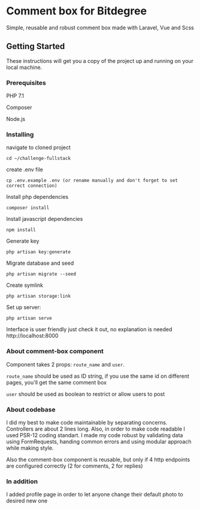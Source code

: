 # Comment box for Bitdegree

Simple, reusable and robust comment box made with Laravel, Vue and Scss

## Getting Started

These instructions will get you a copy of the project up and running on your local machine.

### Prerequisites

PHP 7.1
 
Composer

Node.js


### Installing

navigate to cloned project

```
cd ~/challenge-fullstack
```

create .env file

```
cp .env.example .env (or rename manually and don't forget to set correct connection)
```
Install php dependencies

```
composer install
```

Install javascript dependencies

```
npm install
```

Generate key

```
php artisan key:generate
```
Migrate database and seed

```
php artisan migrate --seed
```


Create symlink

```
php artisan storage:link
```


Set up server:

```
php artisan serve
```


Interface is user friendly just check it out, no explanation is needed http://localhost:8000

### About comment-box component

Component takes 2 props: `route_name` and `user`.

`route_name` should be used as ID string, if you use the same id on different pages, you'll get the same comment box

`user` should be used as boolean to restrict or allow users to post

### About codebase

I did my best to make code maintainable by separating concerns. Controllers are about 2 lines long. Also, 
in order to make code readable I used PSR-12 coding standart. I made my code robust by validating data 
using FormRequests, handing common errors and using modular approach while making style.

Also the comment-box component is reusable, but only if 4 http endpoints are configured correctly (2 for 
comments, 2 for replies)

### In addition

I added profile page in order to let anyone change their default photo to desired new one
